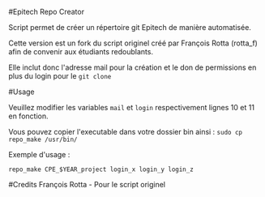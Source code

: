 #Epitech Repo Creator


Script permet de créer un répertoire git Epitech de manière automatisée.

Cette version est un fork du script originel créé par François Rotta (rotta_f) afin de convenir aux étudiants redoublants.

Elle inclut donc l'adresse mail pour la création et le don de permissions en plus du login pour le `git clone`



#Usage

Veuillez modifier les variables `mail` et `login` respectivement lignes 10 et 11 en fonction.

Vous pouvez copier l'executable dans votre dossier bin ainsi : `sudo cp repo_make /usr/bin/`

Exemple d'usage :

`repo_make CPE_$YEAR_project login_x login_y login_z`



#Credits
François Rotta - Pour le script originel
